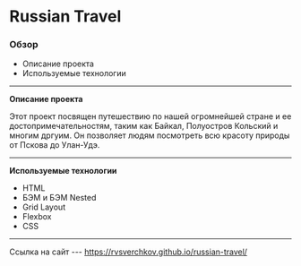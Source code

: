 # Russian Travel

### Обзор
* Описание проекта
* Используемые технологии
****
**Описание проекта**

Этот проект посвящен путешествию по нашей огромнейшей стране и ее достопримечательностям, таким как Байкал, Полуостров Кольский и многим дргуим. Он позволяет людям посмотреть всю красоту природы от Пскова до Улан-Удэ.
****
**Используемые технологии**
* HTML
* БЭМ и БЭМ Nested
* Grid Layout
* Flexbox
* CSS
****
Ссылка на сайт --- https://rvsverchkov.github.io/russian-travel/
